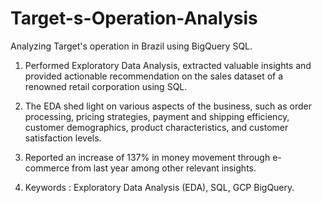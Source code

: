 # Target-s-Operation-Analysis
Analyzing Target's operation in Brazil using BigQuery SQL.

1) Performed Exploratory Data Analysis, extracted valuable insights and provided actionable recommendation on the sales dataset of a renowned retail corporation using SQL.

2) The EDA shed light on various aspects of the business, such as order processing, pricing strategies, payment and shipping efficiency, customer demographics, product characteristics, and customer satisfaction levels.

3) Reported an increase of 137% in money movement through e-commerce from last year among other relevant insights.

4) Keywords : Exploratory Data Analysis (EDA), SQL, GCP BigQuery.

